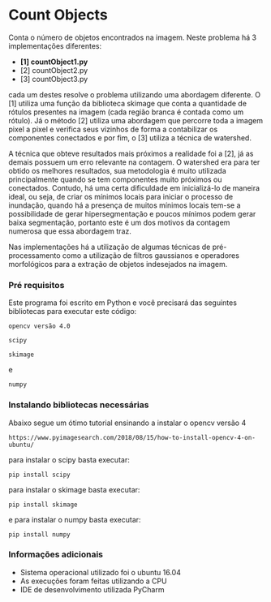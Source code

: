 # Count Objects

Conta o número de objetos encontrados na imagem. Neste problema há 3 implementações diferentes:

* **[1] countObject1.py**
* [2] countObject2.py
* [3] countObject3.py

cada um destes resolve o problema utilizando uma abordagem diferente.
O [1] utiliza uma função da biblioteca skimage que conta a quantidade
de rótulos presentes na imagem (cada região branca é contada como um
rótulo). Já o método [2] utiliza uma abordagem que percorre toda a imagem
pixel a pixel e verifica seus vizinhos de forma a contabilizar os componentes
conectados e por fim, o [3] utiliza a  técnica de watershed.

A técnica que obteve resultados mais próximos a realidade foi a [2],
já as demais possuem um erro relevante na contagem. O watershed era
para ter obtido os melhores resultados, sua metodologia é muito utilizada
principalmente quando se tem componentes muito próximos ou conectados.
Contudo, há uma certa dificuldade em inicializá-lo de maneira ideal,
ou seja, de criar os mínimos locais para iniciar o processo de inundação,
quando há a presença de muitos mínimos locais tem-se a possibilidade de
gerar hipersegmentação e poucos mínimos podem gerar baixa segmentação,
portanto este é um dos motivos da contagem numerosa que essa abordagem traz.

Nas implementações há a utilização de algumas técnicas de pré-processamento
como a utilização de filtros gaussianos e operadores morfológicos para a extração de objetos indesejados na imagem.

### Pré requisitos
Este programa foi escrito em Python e você precisará das seguintes bibliotecas
para executar este código:
```
opencv versão 4.0
```
```
scipy
```
```
skimage
```
e
```
numpy
```
### Instalando bibliotecas necessárias
Abaixo segue um ótimo tutorial ensinando a instalar o opencv versão 4
```
https://www.pyimagesearch.com/2018/08/15/how-to-install-opencv-4-on-ubuntu/
```
para instalar o scipy basta executar:
```
pip install scipy
```
para instalar o skimage basta executar:
```
pip install skimage
```
e para instalar o numpy basta executar:
```
pip install numpy
```
### Informações adicionais
* Sistema operacional utilizado foi o ubuntu 16.04
* As execuções foram feitas utilizando a CPU
* IDE de desenvolvimento utilizada PyCharm

